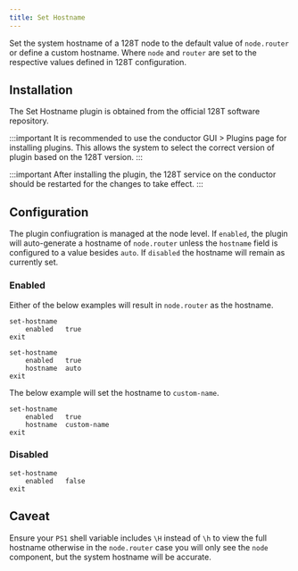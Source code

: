 ```yaml
---
title: Set Hostname
---
```


Set the system hostname of a 128T node to the default value of `node.router` or define a custom hostname. Where `node` and `router` are set to the respective values defined in 128T configuration.

## Installation

The Set Hostname plugin is obtained from the official 128T software repository.

:::important
It is recommended to use the conductor GUI > Plugins page for installing plugins. This allows the system to select the correct version of plugin based on the 128T version.
:::

:::important
After installing the plugin, the 128T service on the conductor should be restarted for the changes to take effect.
:::

## Configuration

The plugin confiugration is managed at the node level. If `enabled`, the plugin will auto-generate a hostname of `node.router` unless the `hostname` field is configured to a value besides `auto`. If `disabled` the hostname will remain as currently set.

### Enabled

Either of the below examples will result in `node.router` as the hostname.

```
set-hostname
    enabled   true
exit
```

```
set-hostname
    enabled   true
    hostname  auto
exit
```

The below example will set the hostname to `custom-name`.

```
set-hostname
    enabled   true
    hostname  custom-name
exit
```

### Disabled

```
set-hostname
    enabled   false
exit
```

## Caveat
Ensure your `PS1` shell variable includes `\H` instead of `\h` to view the full hostname otherwise in the `node.router` case you will only see the `node` component, but the system hostname will be accurate.
